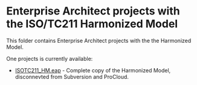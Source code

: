 # Enterprise Architect projects with the ISO/TC211 Harmonized Model

This folder contains Enterprise Architect projects with the the Harmonized Model. 

One projects is currently available:
* [ISOTC211_HM.eap](https://github.com/ISO-TC211/HMMG/raw/master/EA/ISOTC211_HM.eap) - Complete copy of the Harmonized Model, disconnevted from Subversion and ProCloud. 

